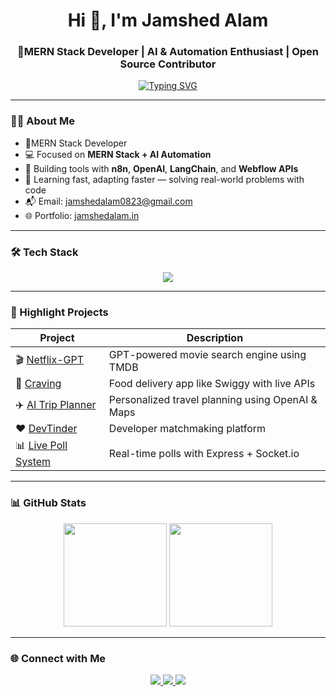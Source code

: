 <h1 align="center">Hi 👋, I'm Jamshed Alam</h1>
<h3 align="center">🚀MERN Stack Developer | AI & Automation Enthusiast | Open Source Contributor</h3>

<p align="center">
  <a href="https://github.com/jamshedalam">
    <img src="https://readme-typing-svg.herokuapp.com?font=Fira+Code&weight=500&size=20&duration=2000&pause=1000&color=36BCF7&center=true&vCenter=true&width=435&lines=Full-Stack+Web+Developer;AI+Tools+%7C+n8n+%7C+LangChain;Clean+Code+%7C+Open+Source+%7C+Problem+Solver" alt="Typing SVG" />
  </a>
</p>

---

### 👨‍💻 About Me

- 🚀MERN Stack Developer
- 💻 Focused on **MERN Stack + AI Automation**  
- 🤖 Building tools with **n8n**, **OpenAI**, **LangChain**, and **Webflow APIs**  
- 🧠 Learning fast, adapting faster — solving real-world problems with code  
- 📬 Email: [jamshedalam0823@gmail.com](mailto:jamshedalam0823@gmail.com)  
- 🌐 Portfolio: [jamshedalam.in](https://jamshedalam.in)

---

### 🛠 Tech Stack

<p align="center">
  <img src="https://skillicons.dev/icons?i=js,ts,react,next,nodejs,express,mongodb,tailwind,redux,git,vercel,figma,python,vscode" />
</p>

---

### 🚀 Highlight Projects

| Project | Description |
|--------|-------------|
| 🎬 [Netflix-GPT](https://github.com/jamshedalam/netflix-gpt) | GPT-powered movie search engine using TMDB |
| 🍴 [Craving](https://github.com/jamshedalam/craving) | Food delivery app like Swiggy with live APIs |
| ✈️ [AI Trip Planner](https://github.com/jamshedalam/ai-trip-planner) | Personalized travel planning using OpenAI & Maps |
| ❤️ [DevTinder](https://github.com/jamshedalam/devtinder) | Developer matchmaking platform |
| 📊 [Live Poll System](https://github.com/jamshedalam/poll-system) | Real-time polls with Express + Socket.io |

---

### 📊 GitHub Stats

<p align="center">
  <img src="https://github-readme-stats.vercel.app/api?username=jamshedalam&show_icons=true&theme=dark&hide_border=true" height="165" />
  <img src="https://github-readme-streak-stats.herokuapp.com?user=jamshedalam&theme=dark&hide_border=true" height="165" />
</p>

---

### 🌐 Connect with Me

<p align="center">
  <a href="https://linkedin.com/in/jamshedalam" target="_blank">
    <img src="https://img.shields.io/badge/LinkedIn-0A66C2?style=for-the-badge&logo=linkedin&logoColor=white" />
  </a>
  <a href="mailto:jamshedalam.dev@gmail.com">
    <img src="https://img.shields.io/badge/Gmail-D44638?style=for-the-badge&logo=gmail&logoColor=white" />
  </a>
  <a href="https://your-portfolio-link.com" target="_blank">
    <img src="https://img.shields.io/badge/Portfolio-121212?style=for-the-badge&logo=webflow&logoColor=white" />
  </a>
</p>
